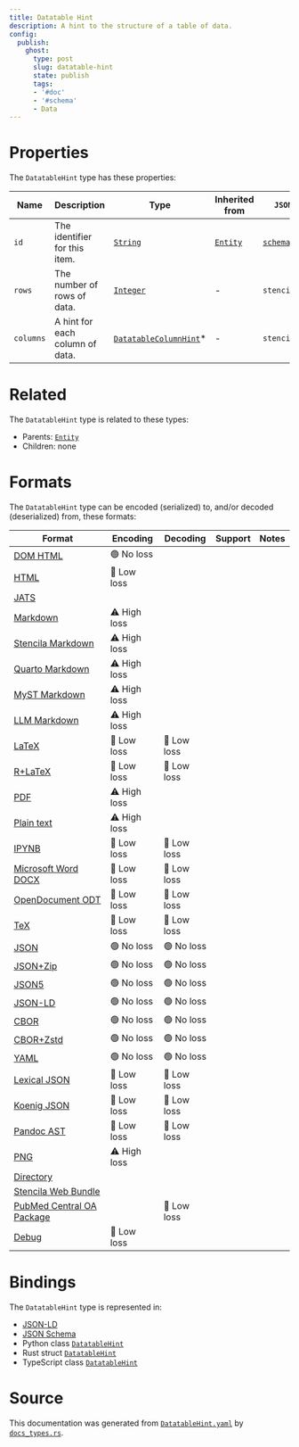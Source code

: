 ```yaml
---
title: Datatable Hint
description: A hint to the structure of a table of data.
config:
  publish:
    ghost:
      type: post
      slug: datatable-hint
      state: publish
      tags:
      - '#doc'
      - '#schema'
      - Data
---
```


# Properties

The `DatatableHint` type has these properties:

| Name      | Description                     | Type                                                                                            | Inherited from                                                     | `JSON-LD @id`                        | Aliases  |
| --------- | ------------------------------- | ----------------------------------------------------------------------------------------------- | ------------------------------------------------------------------ | ------------------------------------ | -------- |
| `id`      | The identifier for this item.   | [`String`](https://stencila.ghost.io/docs/reference/schema/string)                              | [`Entity`](https://stencila.ghost.io/docs/reference/schema/entity) | [`schema:id`](https://schema.org/id) | -        |
| `rows`    | The number of rows of data.     | [`Integer`](https://stencila.ghost.io/docs/reference/schema/integer)                            | -                                                                  | `stencila:rows`                      | -        |
| `columns` | A hint for each column of data. | [`DatatableColumnHint`](https://stencila.ghost.io/docs/reference/schema/datatable-column-hint)* | -                                                                  | `stencila:columns`                   | `column` |

# Related

The `DatatableHint` type is related to these types:

- Parents: [`Entity`](https://stencila.ghost.io/docs/reference/schema/entity)
- Children: none

# Formats

The `DatatableHint` type can be encoded (serialized) to, and/or decoded (deserialized) from, these formats:

| Format                                                                               | Encoding     | Decoding   | Support | Notes |
| ------------------------------------------------------------------------------------ | ------------ | ---------- | ------- | ----- |
| [DOM HTML](https://stencila.ghost.io/docs/reference/formats/dom.html)                | 🟢 No loss    |            |         |
| [HTML](https://stencila.ghost.io/docs/reference/formats/html)                        | 🔷 Low loss   |            |         |
| [JATS](https://stencila.ghost.io/docs/reference/formats/jats)                        |              |            |         |
| [Markdown](https://stencila.ghost.io/docs/reference/formats/md)                      | ⚠️ High loss |            |         |
| [Stencila Markdown](https://stencila.ghost.io/docs/reference/formats/smd)            | ⚠️ High loss |            |         |
| [Quarto Markdown](https://stencila.ghost.io/docs/reference/formats/qmd)              | ⚠️ High loss |            |         |
| [MyST Markdown](https://stencila.ghost.io/docs/reference/formats/myst)               | ⚠️ High loss |            |         |
| [LLM Markdown](https://stencila.ghost.io/docs/reference/formats/llmd)                | ⚠️ High loss |            |         |
| [LaTeX](https://stencila.ghost.io/docs/reference/formats/latex)                      | 🔷 Low loss   | 🔷 Low loss |         |
| [R+LaTeX](https://stencila.ghost.io/docs/reference/formats/rnw)                      | 🔷 Low loss   | 🔷 Low loss |         |
| [PDF](https://stencila.ghost.io/docs/reference/formats/pdf)                          | ⚠️ High loss |            |         |
| [Plain text](https://stencila.ghost.io/docs/reference/formats/text)                  | ⚠️ High loss |            |         |
| [IPYNB](https://stencila.ghost.io/docs/reference/formats/ipynb)                      | 🔷 Low loss   | 🔷 Low loss |         |
| [Microsoft Word DOCX](https://stencila.ghost.io/docs/reference/formats/docx)         | 🔷 Low loss   | 🔷 Low loss |         |
| [OpenDocument ODT](https://stencila.ghost.io/docs/reference/formats/odt)             | 🔷 Low loss   | 🔷 Low loss |         |
| [TeX](https://stencila.ghost.io/docs/reference/formats/tex)                          | 🔷 Low loss   | 🔷 Low loss |         |
| [JSON](https://stencila.ghost.io/docs/reference/formats/json)                        | 🟢 No loss    | 🟢 No loss  |         |
| [JSON+Zip](https://stencila.ghost.io/docs/reference/formats/json.zip)                | 🟢 No loss    | 🟢 No loss  |         |
| [JSON5](https://stencila.ghost.io/docs/reference/formats/json5)                      | 🟢 No loss    | 🟢 No loss  |         |
| [JSON-LD](https://stencila.ghost.io/docs/reference/formats/jsonld)                   | 🟢 No loss    | 🟢 No loss  |         |
| [CBOR](https://stencila.ghost.io/docs/reference/formats/cbor)                        | 🟢 No loss    | 🟢 No loss  |         |
| [CBOR+Zstd](https://stencila.ghost.io/docs/reference/formats/cbor.zstd)              | 🟢 No loss    | 🟢 No loss  |         |
| [YAML](https://stencila.ghost.io/docs/reference/formats/yaml)                        | 🟢 No loss    | 🟢 No loss  |         |
| [Lexical JSON](https://stencila.ghost.io/docs/reference/formats/lexical)             | 🔷 Low loss   | 🔷 Low loss |         |
| [Koenig JSON](https://stencila.ghost.io/docs/reference/formats/koenig)               | 🔷 Low loss   | 🔷 Low loss |         |
| [Pandoc AST](https://stencila.ghost.io/docs/reference/formats/pandoc)                | 🔷 Low loss   | 🔷 Low loss |         |
| [PNG](https://stencila.ghost.io/docs/reference/formats/png)                          | ⚠️ High loss |            |         |
| [Directory](https://stencila.ghost.io/docs/reference/formats/directory)              |              |            |         |
| [Stencila Web Bundle](https://stencila.ghost.io/docs/reference/formats/swb)          |              |            |         |
| [PubMed Central OA Package](https://stencila.ghost.io/docs/reference/formats/pmcoap) |              | 🔷 Low loss |         |
| [Debug](https://stencila.ghost.io/docs/reference/formats/debug)                      | 🔷 Low loss   |            |         |

# Bindings

The `DatatableHint` type is represented in:

- [JSON-LD](https://stencila.org/DatatableHint.jsonld)
- [JSON Schema](https://stencila.org/DatatableHint.schema.json)
- Python class [`DatatableHint`](https://github.com/stencila/stencila/blob/main/python/python/stencila/types/datatable_hint.py)
- Rust struct [`DatatableHint`](https://github.com/stencila/stencila/blob/main/rust/schema/src/types/datatable_hint.rs)
- TypeScript class [`DatatableHint`](https://github.com/stencila/stencila/blob/main/ts/src/types/DatatableHint.ts)

# Source

This documentation was generated from [`DatatableHint.yaml`](https://github.com/stencila/stencila/blob/main/schema/DatatableHint.yaml) by [`docs_types.rs`](https://github.com/stencila/stencila/blob/main/rust/schema-gen/src/docs_types.rs).
